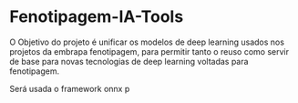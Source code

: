 # Fenotipagem-IA-Tools

O Objetivo do projeto é unificar os modelos de deep learning usados nos projetos da embrapa fenotipagem, para permitir tanto o reuso como servir de base para novas tecnologias de deep learning voltadas para fenotipagem.

Será usada o framework onnx p
